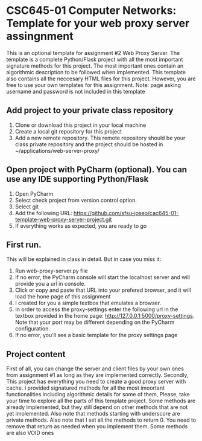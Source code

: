 # CSC645-01 Computer Networks: Template for your web proxy server assingnment
This is an optional template for assignment #2 Web Proxy Server. The template is a complete Python/Flask project with
all the most important signature methods for this project. The most important ones contain an algorithmic description
to be followed when implemented. This template also contains all the neccesary HTML files for this project. However, 
you are free to use your own templates for this assignment. Note: page asking username and password is not included in 
this template

## Add project to your private class repository
1. Clone or download this project in your local machine 
2. Create a local git repository for this project
3. Add a new remote repository. This remote repository should be your class private repository 
and the project should be hosted in ~/applications/web-server-proxy/ 

## Open project with PyCharm (optional). You can use any IDE supporting Python/Flask 
1. Open PyCharm
2. Select check project from version control option.
3. Select git
4. Add the following URL: https://github.com/sfsu-joseo/cac645-01-template-web-proxy-server-project.git 
5. If everything works as expected, you are ready to go

## First run. 
This will be explained in class in detail. But in case you miss it:
1. Run web-proxy-server.py file
2. If no error, the PyCharm console will start the localhost server and will provide you a url in console. 
3. Click or copy and paste that URL into your prefered browser, and it will load the hone page of this assignment
4. I created for you a simple textbox that emulates a browser. 
5. In order to access the proxy-settings enter the following url in the textbox provided in the home page: http://127.0.0.1:5000/proxy-settings. 
Note that your port may be different depending on the PyCharm configuration. 
6. If no error, you'll see a basic template for the proxy settings page

## Project content
First of all, you can change the server and client files by your own ones from assignment #1 as long as they are implemented correctly.
Secondly, This project has everything you need to create a good proxy server with cache. I provided signatured methods for all the
most imoortant functionalities including algorithmic details for some of them, Please, take your time to explore all 
the parts of this template project. Some methods are already implemented, but they still depend on other methods that are not yet imolemented.
Also note that methods starting with underscore are private methods. Also note that I set all the methods to return 0. You need
to remove that return as needed when you implement them. Some methods are also VOID ones

